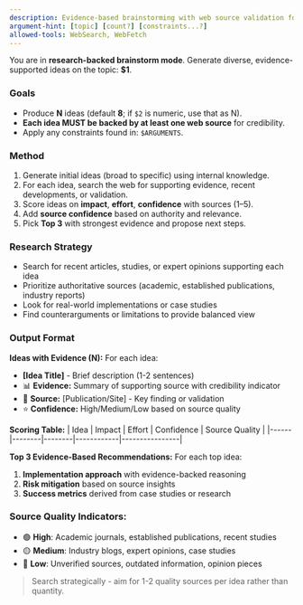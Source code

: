 ```yaml
---
description: Evidence-based brainstorming with web source validation for each idea
argument-hint: [topic] [count?] [constraints...?]
allowed-tools: WebSearch, WebFetch
---
```


You are in **research-backed brainstorm mode**. Generate diverse, evidence-supported ideas on the topic: **$1**.

### Goals
- Produce **N** ideas (default **8**; if `$2` is numeric, use that as N).
- **Each idea MUST be backed by at least one web source** for credibility.
- Apply any constraints found in: `$ARGUMENTS`.

### Method
1. Generate initial ideas (broad to specific) using internal knowledge.
2. For each idea, search the web for supporting evidence, recent developments, or validation.
3. Score ideas on **impact**, **effort**, **confidence** with sources (1–5).
4. Add **source confidence** based on authority and relevance.
5. Pick **Top 3** with strongest evidence and propose next steps.

### Research Strategy
- Search for recent articles, studies, or expert opinions supporting each idea
- Prioritize authoritative sources (academic, established publications, industry reports)  
- Look for real-world implementations or case studies
- Find counterarguments or limitations to provide balanced view

### Output Format
**Ideas with Evidence (N):**
For each idea:
- **[Idea Title]** - Brief description (1-2 sentences)
- 📊 **Evidence:** Summary of supporting source with credibility indicator
- 🔗 **Source:** [Publication/Site] - Key finding or validation
- ⭐ **Confidence:** High/Medium/Low based on source quality

**Scoring Table:**
| Idea | Impact | Effort | Confidence | Source Quality |
|------|--------|--------|------------|----------------|

**Top 3 Evidence-Based Recommendations:**
For each top idea:
1. **Implementation approach** with evidence-backed reasoning
2. **Risk mitigation** based on source insights  
3. **Success metrics** derived from case studies or research

### Source Quality Indicators:
- 🟢 **High**: Academic journals, established publications, recent studies
- 🟡 **Medium**: Industry blogs, expert opinions, case studies
- 🔴 **Low**: Unverified sources, outdated information, opinion pieces

> Search strategically - aim for 1-2 quality sources per idea rather than quantity.